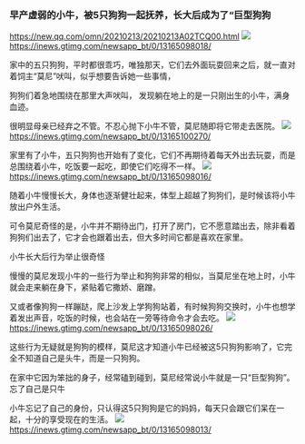 ```note
```
### 早产虚弱的小牛，被5只狗狗一起抚养，长大后成为了“巨型狗狗
<https://new.qq.com/omn/20210213/20210213A02TCQ00.html>
![](https://inews.gtimg.com/newsapp_bt/0/13165098018/)
<https://inews.gtimg.com/newsapp_bt/0/13165098018/>

家中的五只狗狗，平时都很乖巧，唯独那天，它们去外面玩耍回来之后，就一直对着饲主“莫尼”吠叫，似乎想要告诉她一些事情，

狗狗们着急地围绕在那里大声吠叫，
发现躺在地上的是一只刚出生的小牛，满身血迹。

很明显母亲已经弃之不管。不忍心抛下小牛不管，莫尼随即将它带走去医院。
![](https://inews.gtimg.com/newsapp_bt/0/13165100270/)
<https://inews.gtimg.com/newsapp_bt/0/13165100270/>

家里有了小牛，五只狗狗也开始有了变化，它们不再期待着每天外出去玩耍，而是总围绕着小牛，吃饭要一起吃，即使它们吃得不一样。
![](https://inews.gtimg.com/newsapp_bt/0/13165098016/)
<https://inews.gtimg.com/newsapp_bt/0/13165098016/>

随着小牛慢慢长大，身体也逐渐健壮起来，体型上超越了狗狗们，是时候该将小牛放出户外生活。

可令莫尼奇怪的是，小牛并不期待出门，打开了房门，它不愿意踏出去，除非看着狗狗们出去了，它才会也跟着出去，但大多时间它都是喜欢在家里。

小牛长大后行为举止很奇怪

慢慢的莫尼发现小牛的一些行为举止和狗狗非常的相似，当莫尼坐在地上时，小牛就会走来躺在身下，紧贴着它撒娇、磨蹭。

又或者像狗狗一样蹦跶，爬上沙发上学狗狗站着，有时候狗狗交换时，小牛也想学着发出声音，吃饭的时候，也会站在一旁等待命令才会去吃。
![](https://inews.gtimg.com/newsapp_bt/0/13165098026/)
<https://inews.gtimg.com/newsapp_bt/0/13165098026/>

这些行为无疑就是狗狗的模样，莫尼这才知道小牛已经被这5只狗狗影响了，它完全不知道自己是头牛，而是一只狗狗。

在家中它因为笨拙的身子，经常磕到碰到，莫尼经常说小牛就是一只“巨型狗狗”。
忘了自己是只牛

小牛忘记了自己的身份，只认得这5只狗狗是它的妈妈，每天只会跟它们呆在一起，十分的享受现在的生活。
![](https://inews.gtimg.com/newsapp_bt/0/13165098013/)
<https://inews.gtimg.com/newsapp_bt/0/13165098013/>
